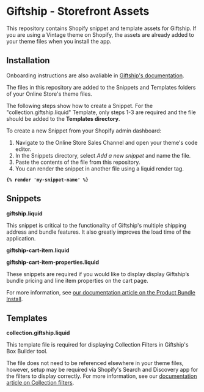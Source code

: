 # Giftship - Storefront Assets

This repository contains Shopify snippet and template assets for Giftship.
If you are using a Vintage theme on Shopify, the assets are already added to your theme files when you install the app.

## Installation

Onboarding instructions are also avaliable in [Giftship's documentation](https://docs.giftship.app/).

The files in this repository are added to the Snippets and Templates folders of your Online Store's theme files.

The following steps show how to create a Snippet. For the "collection.giftship.liquid" Template, only steps 1-3 are required and the file should be added to the **Templates directory**.

To create a new Snippet from your Shopify admin dashboard:
1. Navigate to the Online Store Sales Channel and open your theme's code editor.
2. In the Snippets directory, select *Add a new snippet* and name the file.
3. Paste the contents of the file from this repository.
4. You can render the snippet in another file using a liquid render tag.

**`{% render 'my-snippet-name' %}`**

## Snippets

**giftship.liquid**

This snippet is critical to the functionality of Giftship's multiple shipping address and bundle features. It also greatly improves the load time of the application.

**giftship-cart-item.liquid**

**giftship-cart-item-properties.liquid**

These snippets are required if you would like to display display Giftship’s bundle pricing and line item properties on the cart page.

For more information, see [our documentation article on the Product Bundle Install](https://docs.giftship.app/article/installing-product-bundle-snippets/).

## Templates

**collection.giftship.liquid**

This template file is required for displaying Collection Filters in Giftship's Box Builder tool.

The file does not need to be referenced elsewhere in your theme files, however, setup may be required via Shopify's Search and Discovery app for the filters to display correctly. For more information, see our [documentation article on Collection filters](https://docs.giftship.app/article/displaying-collection-filters-in-your-box-builder-%f0%9f%8e%81/).
